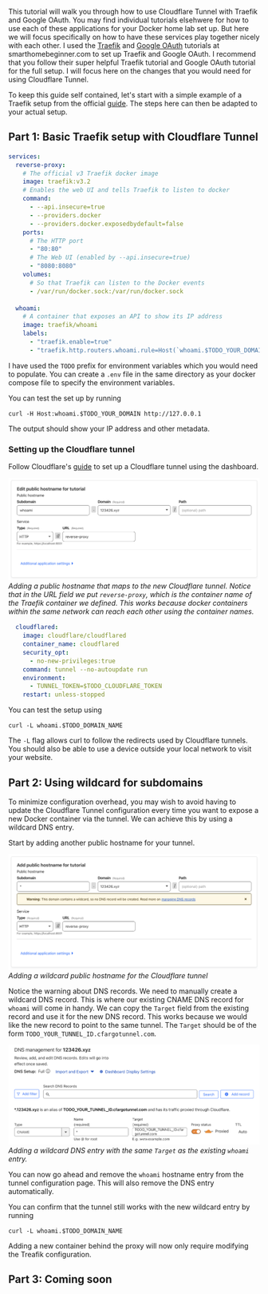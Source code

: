This tutorial will walk you through how to use Cloudflare Tunnel with Traefik and Google OAuth. You may find individual tutorials elsehwere for how to use each of these applications for your Docker home lab set up. But here we will focus specifically on how to have these services play together nicely with each other. I used the [Traefik](https://www.smarthomebeginner.com/traefik-v3-docker-compose-guide-2024/) and [Google OAuth](https://www.smarthomebeginner.com/google-oauth-traefik-forward-auth-2024/) tutorials at smarthomebeginner.com to set up Traefik and Google OAuth. I recommend that you follow their super helpful Traefik tutorial and Google OAuth tutorial for the full setup. I will focus here on the changes that you would need for using Cloudflare Tunnel.

To keep this guide self contained, let's start with a simple example of a Traefik setup from the official [guide](https://doc.traefik.io/traefik/getting-started/quick-start/). The steps here can then be adapted to your actual setup.

## Part 1: Basic Traefik setup with Cloudflare Tunnel

```yaml
services:
  reverse-proxy:
    # The official v3 Traefik docker image
    image: traefik:v3.2
    # Enables the web UI and tells Traefik to listen to docker
    command: 
      - --api.insecure=true
      - --providers.docker
      - --providers.docker.exposedbydefault=false
    ports:
      # The HTTP port
      - "80:80"
      # The Web UI (enabled by --api.insecure=true)
      - "8080:8080"
    volumes:
      # So that Traefik can listen to the Docker events
      - /var/run/docker.sock:/var/run/docker.sock
      
  whoami:
    # A container that exposes an API to show its IP address
    image: traefik/whoami
    labels:
      - "traefik.enable=true"
      - "traefik.http.routers.whoami.rule=Host(`whoami.$TODO_YOUR_DOMAIN`)"
```

I have used the `TODO` prefix for environment variables which you would need to populate. You can create a `.env` file in the same directory as your docker compose file to specify the environment variables.

You can test the set up by running

```shell
curl -H Host:whoami.$TODO_YOUR_DOMAIN http://127.0.0.1
```

The output should show your IP address and other metadata.

### Setting up the Cloudflare tunnel

Follow Cloudflare's [guide](https://developers.cloudflare.com/cloudflare-one/connections/connect-networks/get-started/create-remote-tunnel/) to set up a Cloudflare tunnel using the dashboard.

![Cloudflare Tunnel configuration page showing mapping from the public domain name to the whoami container present behind the Traefik proxy](/assets/img/posts/cloudflare-tunnel-http.png)
_Adding a public hostname that maps to the new Cloudflare tunnel. Notice that in the URL field we put `reverse-proxy`, which is the container name of the Traefik container we defined. This works because docker containers within the same network can reach each other using the container names._

```yaml
  cloudflared:
    image: cloudflare/cloudflared
    container_name: cloudflared
    security_opt:
      - no-new-privileges:true
    command: tunnel --no-autoupdate run
    environment:
      - TUNNEL_TOKEN=$TODO_CLOUDFLARE_TOKEN
    restart: unless-stopped
```

You can test the setup using

```shell
curl -L whoami.$TODO_DOMAIN_NAME
```

The `-L` flag allows curl to follow the redirects used by Cloudflare tunnels. You should also be able to use a device outside your local network to visit your website.

## Part 2: Using wildcard for subdomains

To minimize configuration overhead, you may wish to avoid having to update the Cloudflare Tunnel configuration every time you want to expose a new Docker container via the tunnel. We can achieve this by using a wildcard DNS entry. 

Start by adding another public hostname for your tunnel.

![Cloudflare Tunnel configuration page showing adding a new hostname using wildcard* for the subdomain](/assets/img/posts/cloudflare-tunnel-http-wildcard.png)
_Adding a wildcard public hostname for the Cloudflare tunnel_

Notice the warning about DNS records. We need to manually create a wildcard DNS record. This is where our existing CNAME DNS record for `whoami` will come in handy. We can copy the `Target` field from the existing record and use it for the new DNS record. This works because we would like the new record to point to the same tunnel. The `Target` should be of the form `TODO_YOUR_TUNNEL_ID.cfargotunnel.com`.

![Cloudflare DNS configuration page showing creating a new CNAME DNS record](/assets/img/posts/cloudflare-dns-wildcard.png)
_Adding a wildcard DNS entry with the same `Target` as the existing `whoami` entry._

You can now go ahead and remove the `whoami` hostname entry from the tunnel configuration page. This will also remove the DNS entry automatically.

You can confirm that the tunnel still works with the new wildcard entry by running

```shell
curl -L whoami.$TODO_DOMAIN_NAME
```

Adding a new container behind the proxy will now only require modifying the Treafik configuration.

## Part 3: Coming soon
